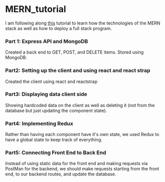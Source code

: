 # MERN_tutorial

I am following along [this](https://www.youtube.com/watch?v=PBTYxXADG_k&list=PLillGF-RfqbbiTGgA77tGO426V3hRF9iE&index=2&ab_channel=TraversyMedia) tutorial to learn how the technologies of the MERN stack as well as how to deploy a full stack program.


### Part 1: Express API and MongoDB
Created a back end to GET, POST, and DELETE items. Stored using MongoDB.

### Part2: Setting up the client and using react and react strap
Created the client using react and reactstrap

### Part3: Displaying data client side
Showing hardcoded data on the client as well as deleting it (not from the database but just updating the component state).

### Part4: Implementing Redux
Rather than having each component have it's own state, we used Redux to have a global state to keep track of everything. 

### Part5: Connecting Front End to Back End
Instead of using static data for the front end and making requests via PostMan for the backend, we should make requests starting from the front end, to our backend routes, and update the database.